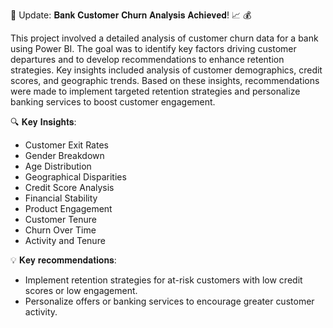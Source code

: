 🚀 Update: 𝐁𝐚𝐧𝐤 𝐂𝐮𝐬𝐭𝐨𝐦𝐞𝐫 𝐂𝐡𝐮𝐫𝐧 𝐀𝐧𝐚𝐥𝐲𝐬𝐢𝐬 𝐀𝐜𝐡𝐢𝐞𝐯𝐞𝐝! 📈 💰


This project involved a detailed analysis of customer churn data for a bank using Power BI. The goal was to identify key factors driving customer departures and to develop recommendations to enhance retention strategies. Key insights included analysis of customer demographics, credit scores, and geographic trends. Based on these insights, recommendations were made to implement targeted retention strategies and personalize banking services to boost customer engagement.

🔍 𝐊𝐞𝐲 𝐈𝐧𝐬𝐢𝐠𝐡𝐭𝐬:
- Customer Exit Rates
- Gender Breakdown
- Age Distribution
- Geographical Disparities
- Credit Score Analysis
- Financial Stability
- Product Engagement
- Customer Tenure
- Churn Over Time
- Activity and Tenure

💡 𝐊𝐞𝐲 𝐫𝐞𝐜𝐨𝐦𝐦𝐞𝐧𝐝𝐚𝐭𝐢𝐨𝐧𝐬:
- Implement retention strategies for at-risk customers with low credit scores or low engagement.
- Personalize offers or banking services to encourage greater customer activity.
